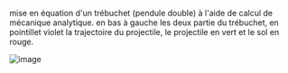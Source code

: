 mise en équation d'un trébuchet (pendule double) à l'aide de calcul de mécanique analytique. 
en bas à gauche les deux partie du trébuchet, en pointillet violet la trajectoire du projectile, le projectile en vert et le sol en rouge.

![image](https://github.com/user-attachments/assets/72eef44a-87fc-4cf8-a124-c6cacae57fdf)

